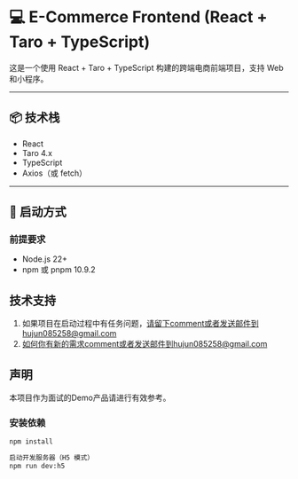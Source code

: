 # 💻 E-Commerce Frontend (React + Taro + TypeScript)

这是一个使用 React + Taro + TypeScript 构建的跨端电商前端项目，支持 Web 和小程序。

---

## 📦 技术栈

- React
- Taro 4.x
- TypeScript
- Axios（或 fetch）

---

## 🚀 启动方式

### 前提要求

- Node.js 22+
- npm 或 pnpm 10.9.2

## 技术支持
1. 如果项目在启动过程中有任务问题，请留下comment或者发送邮件到hujun085258@gmail.com
2. 如何你有新的需求comment或者发送邮件到hujun085258@gmail.com

## 声明
本项目作为面试的Demo产品请进行有效参考。

### 安装依赖

```bash
npm install

启动开发服务器（H5 模式）
npm run dev:h5
